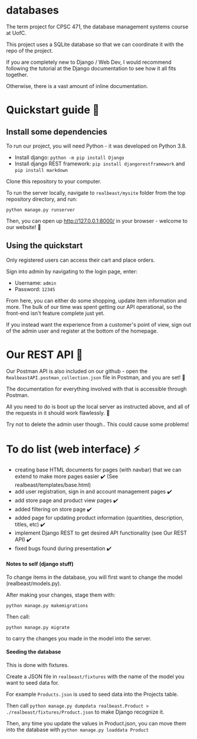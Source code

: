 # databases

The term project for CPSC 471, the database management systems course at UofC. 

This project uses a SQLite database so that we can coordinate it with the repo of the project. 

If you are completely new to Django / Web Dev, I would recommend following the tutorial at the Django documentation to see how it all fits together. 

Otherwise, there is a vast amount of inline documentation. 

# Quickstart guide :rocket:

## Install some dependencies

To run our project, you will need Python - it was developed on Python 3.8. 

- Install django: `python -m pip install Django` 
- Install django REST framework: `pip install djangorestframework` and `pip install markdown`

Clone this repository to your computer.

To run the server locally, navigate to `realbeast/mysite` folder from the top repository directory, and run: 

`python manage.py runserver`

Then, you can open up http://127.0.0.1:8000/ in your browser - welcome to our website! :rocket:

## Using the quickstart

Only registered users can access their cart and place orders.

Sign into admin by navigating to the login page, enter:

- Username: `admin`
- Password: `12345`

From here, you can either do some shopping, update item information and more. The bulk of our time was spent getting our API operational, so the front-end isn't feature complete just yet. 

If you instead want the experience from a customer's point of view, sign out of the admin user and register at the bottom of the homepage. 

# Our REST API :whale2:

Our Postman API is also included on our github - open the `RealbeastAPI.postman_collection.json` file in Postman, and you are set! :rocket:

The documentation for everything involved with that is accessible through Postman. 

All you need to do is boot up the local server as instructed above, and all of the requests in it should work flawlessly. :tada:

Try not to delete the admin user though.. This could cause some problems!

# To do list (web interface) :zap:
- creating base HTML documents for pages (with navbar) that we can extend to make more pages easier :heavy_check_mark: (See realbeast/templates/base.html)
- add user registration, sign in and account management pages :heavy_check_mark:
- add store page and product view pages :heavy_check_mark:
- added filtering on store page :heavy_check_mark:
- added page for updating product information (quantities, description, titles, etc)  :heavy_check_mark:
- implement Django REST to get desired API functionality (see Our REST API) :heavy_check_mark:
- fixed bugs found during presentation  :heavy_check_mark:

#### Notes to self (django stuff)

To change items in the database, you will first want to change the model (realbeast/models.py). 

After making your changes, stage them with: 

`python manage.py makemigrations`

Then call:

`python manage.py migrate`

to carry the changes you made in the model into the server.

#### Seeding the database

This is done with fixtures. 

Create a JSON file in `realbeast/fixtures` with the name of the model you want to seed data for. 

For example `Products.json` is used to seed data into the Projects table. 

Then call `python manage.py dumpdata realbeast.Product > ./realbeast/fixtures/Product.json` to make Django recognize it. 

Then, any time you update the values in Product.json, you can move them into the database with  `python manage.py loaddata Product`

